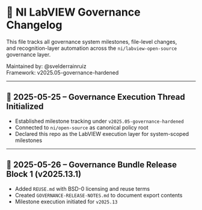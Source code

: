 # 📜 NI LabVIEW Governance Changelog

This file tracks all governance system milestones, file-level changes,  
and recognition-layer automation across the `ni/labview-open-source` governance layer.

Maintained by: @svelderrainruiz  
Framework: v2025.05-governance-hardened

---

## 📅 2025-05-25 – Governance Execution Thread Initialized

- Established milestone tracking under `v2025.05-governance-hardened`
- Connected to `ni/open-source` as canonical policy root
- Declared this repo as the LabVIEW execution layer for system-scoped milestones

---

## 📅 2025-05-26 – Governance Bundle Release Block 1 (v2025.13.1)

- Added `REUSE.md` with BSD-0 licensing and reuse terms
- Created `GOVERNANCE-RELEASE-NOTES.md` to document export contents
- Milestone execution initiated for `v2025.13`
